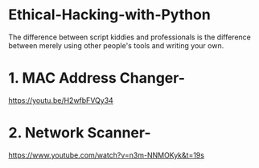 # Ethical-Hacking-with-Python
The difference between script kiddies and professionals is the difference between merely using other people's tools and writing your own. 


# 1. MAC Address Changer-
https://youtu.be/H2wfbFVQy34

# 2. Network Scanner-
https://www.youtube.com/watch?v=n3m-NNMOKyk&t=19s
